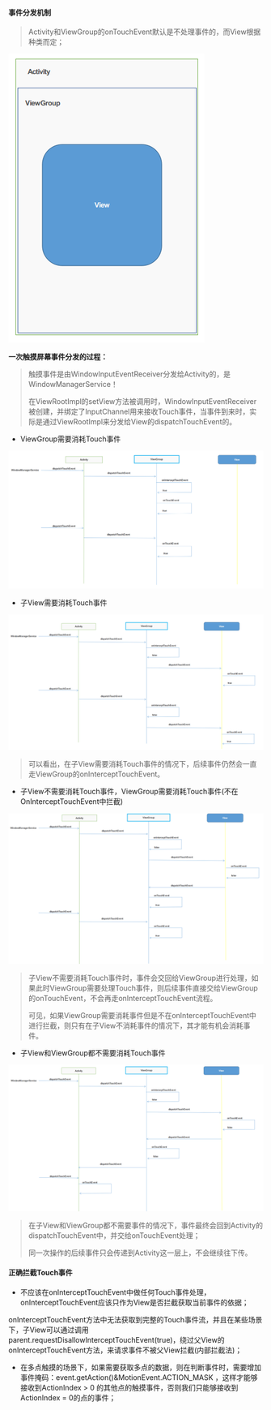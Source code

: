 #### 事件分发机制

> Activity和ViewGroup的onTouchEvent默认是不处理事件的，而View根据种类而定；

![](/assets/事件分发机制.png)

**一次触摸屏幕事件分发的过程：**

> 触摸事件是由WindowInputEventReceiver分发给Activity的，是WindowManagerService！
>
> 在ViewRootImpl的setView方法被调用时，WindowInputEventReceiver被创建，并绑定了InputChannel用来接收Touch事件，当事件到来时，实际是通过ViewRootImpl来分发给View的dispatchTouchEvent的。

* ViewGroup需要消耗Touch事件

![](/assets/事件分发1.png)

* 子View需要消耗Touch事件

![](/assets/事件分发2.png)

> 可以看出，在子View需要消耗Touch事件的情况下，后续事件仍然会一直走ViewGroup的onInterceptTouchEvent。

* 子View不需要消耗Touch事件，ViewGroup需要消耗Touch事件\(不在OnInterceptTouchEvent中拦截\)

![](/assets/事件分发4.png)

> 子View不需要消耗Touch事件时，事件会交回给ViewGroup进行处理，如果此时ViewGroup需要处理Touch事件，则后续事件直接交给ViewGroup的onTouchEvent，不会再走onInterceptTouchEvent流程。
>
> 可见，如果ViewGroup需要消耗事件但是不在onInterceptTouchEvent中进行拦截，则只有在子View不消耗事件的情况下，其才能有机会消耗事件。

* 子View和ViewGroup都不需要消耗Touch事件

![](/assets/事件分发5.png)

> 在子View和ViewGroup都不需要事件的情况下，事件最终会回到Activity的dispatchTouchEvent中，并交给onTouchEvent处理；
>
> 同一次操作的后续事件只会传递到Activity这一层上，不会继续往下传。

#### 正确拦截Touch事件

* 不应该在onInterceptTouchEvent中做任何Touch事件处理，onInterceptTouchEvent应该只作为View是否拦截获取当前事件的依据；

onInterceptTouchEvent方法中无法获取到完整的Touch事件流，并且在某些场景下，子View可以通过调用  
parent.requestDisallowInterceptTouchEvent\(true\)，绕过父View的onInterceptTouchEvent方法，来请求事件不被父View拦截\(内部拦截法\)；

* 在多点触摸的场景下，如果需要获取多点的数据，则在判断事件时，需要增加事件掩码：event.getAction\(\)&MotionEvent.ACTION\_MASK ，这样才能够接收到ActionIndex &gt; 0 的其他点的触摸事件，否则我们只能够接收到ActionIndex = 0的点的事件；



